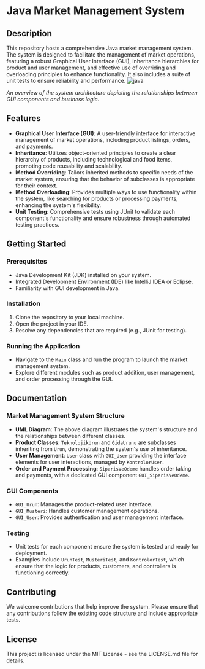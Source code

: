 # Java Market Management System

## Description

This repository hosts a comprehensive Java market management system. The system is designed to facilitate the management of market operations, featuring a robust Graphical User Interface (GUI), inheritance hierarchies for product and user management, and effective use of overriding and overloading principles to enhance functionality. It also includes a suite of unit tests to ensure reliability and performance.
![java](https://github.com/EmreYesilkaya/Java-Market-Management-System/assets/89980393/8cb5af4f-3b97-4168-b2f1-dce37fc51804)


*An overview of the system architecture depicting the relationships between GUI components and business logic.*

## Features

- **Graphical User Interface (GUI)**: A user-friendly interface for interactive management of market operations, including product listings, orders, and payments.
- **Inheritance**: Utilizes object-oriented principles to create a clear hierarchy of products, including technological and food items, promoting code reusability and scalability.
- **Method Overriding**: Tailors inherited methods to specific needs of the market system, ensuring that the behavior of subclasses is appropriate for their context.
- **Method Overloading**: Provides multiple ways to use functionality within the system, like searching for products or processing payments, enhancing the system's flexibility.
- **Unit Testing**: Comprehensive tests using JUnit to validate each component's functionality and ensure robustness through automated testing practices.

## Getting Started

### Prerequisites
- Java Development Kit (JDK) installed on your system.
- Integrated Development Environment (IDE) like IntelliJ IDEA or Eclipse.
- Familiarity with GUI development in Java.

### Installation
1. Clone the repository to your local machine.
2. Open the project in your IDE.
3. Resolve any dependencies that are required (e.g., JUnit for testing).

### Running the Application
- Navigate to the `Main` class and run the program to launch the market management system.
- Explore different modules such as product addition, user management, and order processing through the GUI.

## Documentation

### Market Management System Structure
- **UML Diagram**: The above diagram illustrates the system's structure and the relationships between different classes.
- **Product Classes**: `TeknolojikUrun` and `GidaUrunu` are subclasses inheriting from `Urun`, demonstrating the system's use of inheritance.
- **User Management**: `User` class with `GUI_User` providing the interface elements for user interactions, managed by `KontrolorUser`.
- **Order and Payment Processing**: `SiparisVeOdeme` handles order taking and payments, with a dedicated GUI component `GUI_SiparisVeOdeme`.

### GUI Components
- `GUI_Urun`: Manages the product-related user interface.
- `GUI_Musteri`: Handles customer management operations.
- `GUI_User`: Provides authentication and user management interface.

### Testing
- Unit tests for each component ensure the system is tested and ready for deployment.
- Examples include `UrunTest`, `MusteriTest`, and `KontrolorTest`, which ensure that the logic for products, customers, and controllers is functioning correctly.

## Contributing
We welcome contributions that help improve the system. Please ensure that any contributions follow the existing code structure and include appropriate tests.

## License
This project is licensed under the MIT License - see the LICENSE.md file for details.
